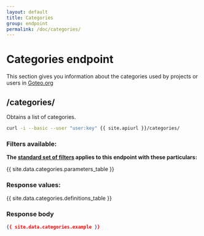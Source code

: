 ```yaml
---
layout: default
title: Categories
group: endpoint
permalink: /doc/categories/
---
```

# Categories endpoint

This section gives you information about the categories used by projects or users in [Goteo.org](http://goteo.org)

<a name="categories"></a>
## /categories/

Obtains a list of categories.

```bash
curl -i --basic --user "user:key" {{ site.apiurl }}/categories/
```

### Filters available:

**The [standard set of filters](/doc/filters) applies to this endpoint with these particulars:**

{{ site.data.categories.parameters_table }}

### Response values:

{{ site.data.categories.definitions_table }}

### Response body

```json
{{ site.data.categories.example }}
```
